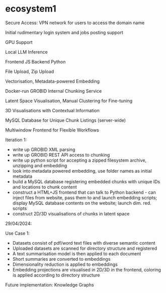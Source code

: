 # ecosystem1

Secure Access: VPN network for users to access the domain name

Initial rudimentary login system and jobs posting support

GPU Support

Local LLM Inference

Frontend JS Backend Python

File Upload, Zip Upload

Vectorisation, Metadata-powered Embedding

Docker-run GROBID Internal Chunking Service

Latent Space Visualisation, Manual Clustering for Fine-tuning

3D Visualisations with Contextual Information

MySQL Database for Unique Chunk Listings (server-wide)

Multiwindow Frontend for Flexible Workflows

Iteration 1:
- write up GROBID XML parsing
- write up GROBID REST API access to chunking
- write up python script for accepting a zipped filesystem archive, unzipping and embedding
- look into metadata powered embedding, use folder names as initial metadata
- build a MySQL database registering embedded chunks with unique IDs and locations to chunk content
- construct a HTML+JS frontend that can talk to Python backend - can inject files from website, pass them to and launch embedding scripts; display MySQL database contents on the website; launch dim. red. scripts
- construct 2D/3D visualisations of chunks in latent space

29/04/2024:

Use Case 1:
- Datasets consist of pdf/word text files with diverse semantic content
- Uploaded datasets are scanned for directory structure and registered
- A text summarisation model is then applied to each document
- Short summaries are converted to embeddings
- Dimensionality reduction is applied to embeddings
- Embedding projections are visualised in 2D/3D in the frontend, coloring is applied according to directory structure

Future implementation: Knowledge Graphs
